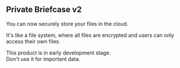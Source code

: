 
Private Briefcase v2
--------------------

You can now securely store your files in the cloud.

It's like a file system, where all files are encrypted and
users can only access their own files.

This product is in early development stage.<br>
Don't use it for important data.

